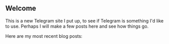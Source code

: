 ## Welcome

This is a new Telegram site I put up, to see if Telegram is something I'd like to use.  Perhaps I will make a few posts here and see how things go.

<span data-lift="if?extra_true=has_blog">Here are my most recent blog posts:</span>

<div data-lift="if?extra_true=has_blog">
      <div data-lift="blog.simple"></div>
</div>

[title: Home]: /
